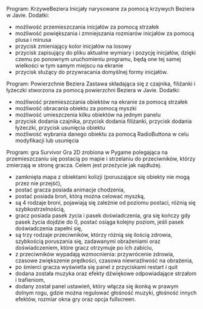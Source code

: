 Program: KrzyweBeziera
Inicjały narysowane za pomocą krzywych Beziera w Javie.
Dodatki:
 - możliwość przemieszczania inicjałów za pomocą strzałek
 - możliwość powiększania i zmniejszania rozmiarów inicjałów za pomocą plusa i minusa
 - przycisk zmieniający kolor inicjałów na losowy
 - przycisk zapisujący do pliku aktualne wymiary i pozycję inicjałów, dzięki czemu po ponownym uruchomieniu programu, będą one tej samej wielkości w tym samym miejscu na ekranie
 - przycisk służący do przywracania domyślnej formy inicjałów.

Program: Powierzchnie Beziera
Zastawa składająca się z czajnika, filiżanki i łyżeczki stworzona za pomocą powierzchni Beziera w Javie.
Dodatki:
 - możliwość przemieszczania obiektów na ekranie za pomocą strzałek
 - możliwość obracania obiektu za pomocą myszki
 - możliwość umieszczenia kilku obiektów na jednym panelu
 - przycisk dodania czajnika, przycisk dodania filiżanki, przycisk dodania łyżeczki, przycisk usunięcia obiektu
 - możliwość wybrania danego obiektu za pomocą RadioButtona w celu modyfikacji lub usunięcia

Program: gra Survivor
Gra 2D zrobiona w Pygame polegająca na przemieszczaniu się postacią po mapie i strzelaniu do przeciwników, którzy zmierzają w stronę gracza. Celem jest przeżycie jak najdłużej.
 - zamknięta mapa z obiektami kolizji (poruszające się obiekty nie mogą przez nie przejść),
 - postać gracza posiada animacje chodzenia,
 - postać posiada broń, którą można celować myszką,
 - są 4 rodzaje broni, pojawiają się zależnie od poziomu postaci, różnią się szybkostrzelnością,
 - gracz posiada pasek życia i pasek doświadczenia, gra się kończy gdy pasek życia dojdzie do 0, postać osiąga kolejny poziom, jeśli pasek doświadczenia zapełni się,
 - są trzy rodzaje przeciwników, którzy różnią się ilością zdrowia, szybkością poruszania się, zadawanymi obrażeniami oraz doświadczeniem, które gracz otrzymuje po ich zabiciu,
 - z przeciwników wypadają wzmocnienia: przywrócenie zdrowia, czasowe zwiększenie prędkości, czasowa niewrażliwość na obrażenia,
 - po śmierci gracza wyświetla się panel z przyciskami restart i quit
 - dodana została muzyka oraz efekty dźwiękowe odpowiadające strzałom i trafieniom,
 - dodany został panel ustawień, który włącza się ikonką w prawym dolnym rogu, gdzie można regulować głośność muzyki, głośność innych efektów, rozmiar okna gry oraz opcja fullscreen.
